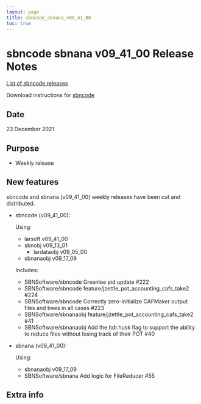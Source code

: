 ```yaml
---
layout: page
title: sbncode_sbnana_v09_41_00
toc: true
---
```


sbncode sbnana v09_41_00 Release Notes
=======================================================================================

[List of sbncode releases](https://github.com/SBNSoftware/SBNSoftware.github.io/tree/master/AnalysisInfrastructure/Releases)

Download instructions for [sbncode]()

Date
---------------------------------------------------
23 December 2021

Purpose
---------------------------------------------------
* Weekly release

New features
---------------------------------------------------
sbncode and sbnana (v09_41_00) weekly releases have been cut and distributed.

* sbncode (v09_41_00):
  
  Using:
  * larsoft             v09_41_00
  * sbnobj              v09_13_01
    * lardataobj       v09_05_00
  * sbnanaobj           v09_17_09

  Includes:
  * SBNSoftware/sbncode Greenlee pid update #222
  * SBNSoftware/sbncode feature/jzettle_pot_accounting_cafs_take2 #224
  * SBNSoftware/sbncode Correctly zero-initialize CAFMaker output files and trees in all cases #223
  * SBNSoftware/sbnanaobj feature/jzettle_pot_accounting_cafs_take2 #41
  * SBNSoftware/sbnanaobj Add the hdr.husk flag to support the ability to reduce files without losing track of their POT #40

* sbnana (v09_41_00):
  
  Using:
  * sbnanaobj           v09_17_09
  * SBNSoftware/sbnana Add logic for FileReducer #55 


Extra info
---------------------------------------------------
